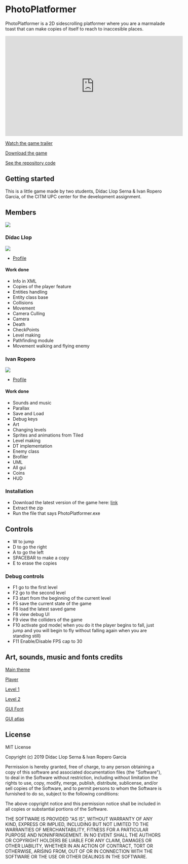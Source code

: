 # PhotoPlatformer

PhotoPlatformer is a 2D sidescrolling platformer where you are a marmalade toast that can make copies of itself to reach to inaccesible places.

<iframe width="560" height="315" src="https://www.youtube.com/embed/dQw4w9WgXcQ" frameborder="0" allow="autoplay; encrypted-media" allowfullscreen></iframe>

[Watch the game trailer]()

[Download the game](https://github.com/RoperoIvan/PhotoPlatformer/releases)

[See the repository code](https://github.com/RoperoIvan/PhotoPlatformer)

## Getting started

This is a little game made by two students, Dídac Llop Serna & Ivan Ropero Garcia, of the CITM UPC center for the development assignment. 

## Members

<img src="https://github.com/RoperoIvan/PhotoPlatformer/blob/master/docs/WebsiteImages/group_photo.png?raw=true"/>

### Dídac Llop

<img src="https://github.com/RoperoIvan/PhotoPlatformer/blob/master/docs/WebsiteImages/dudec.png?raw=true"/>

- [Profile](https://github.com/didaclis)

#### Work done

- Info in XML
- Copies of the player feature
- Entities handling
- Entity class base
- Collisions
- Movement
- Camera Culling
- Camera
- Death
- CheckPoints
- Level making
- Pathfinding module
- Movement walking and flying enemy

### Ivan Ropero

<img src="https://github.com/RoperoIvan/PhotoPlatformer/blob/master/docs/WebsiteImages/ebon.png?raw=true"/>

- [Profile](https://github.com/RoperoIvan)

#### Work done

- Sounds and music
- Parallax
- Save and Load
- Debug keys
- Art
- Changing levels
- Sprites and animations from Tiled
- Level making
- DT implementation
- Enemy class
- Brofiler
- UML
- All gui
- Coins
- HUD


### Installation

- Download the latest version of the game here: [link](https://github.com/RoperoIvan/PhotoPlatformer/releases)
- Extract the zip
- Run the file that says PhotoPlatformer.exe

## Controls

- W to jump
- D to go the right
- A to go the left
- SPACEBAR to make a copy
- E to erase the copies

### Debug controls

- F1 go to the first level
- F2 go to the second level
- F3 start from the beginning of the current level
- F5 save the current state of the game
- F6 load the latest saved game
- F8 view debug UI
- F9 view the colliders of the game
- F10 activate god mode( when you do it the player begins to fall, just jump and you will begin to fly without falling again when you are standing still)
- F11 Enable/Disable FPS cap to 30

## Art, sounds, music and fonts credits

[Main theme](https://opengameart.org/content/menu-music)

[Player](https://lhteam.itch.io/zombie-toast)

[Level 1](https://rottingpixels.itch.io/platformer-dungeon-tileset)

[Level 2](https://beyonderboy.itch.io/simple-platform-tileset-16x16)

[GUI Font](https://www.dafont.com/wolfs-bane.font)

[GUI atlas](https://www.gameart2d.com/free-fantasy-game-gui.html)

## License

MIT License

Copyright (c) 2019 Dídac Llop Serna & Ivan Ropero Garcia

Permission is hereby granted, free of charge, to any person obtaining a copy
of this software and associated documentation files (the "Software"), to deal
in the Software without restriction, including without limitation the rights
to use, copy, modify, merge, publish, distribute, sublicense, and/or sell
copies of the Software, and to permit persons to whom the Software is
furnished to do so, subject to the following conditions:

The above copyright notice and this permission notice shall be included in all
copies or substantial portions of the Software.

THE SOFTWARE IS PROVIDED "AS IS", WITHOUT WARRANTY OF ANY KIND, EXPRESS OR
IMPLIED, INCLUDING BUT NOT LIMITED TO THE WARRANTIES OF MERCHANTABILITY,
FITNESS FOR A PARTICULAR PURPOSE AND NONINFRINGEMENT. IN NO EVENT SHALL THE
AUTHORS OR COPYRIGHT HOLDERS BE LIABLE FOR ANY CLAIM, DAMAGES OR OTHER
LIABILITY, WHETHER IN AN ACTION OF CONTRACT, TORT OR OTHERWISE, ARISING FROM,
OUT OF OR IN CONNECTION WITH THE SOFTWARE OR THE USE OR OTHER DEALINGS IN THE
SOFTWARE.
